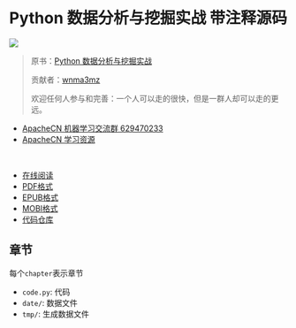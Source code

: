 # Python 数据分析与挖掘实战 带注释源码

![](https://img3.doubanio.com/view/subject/l/public/s28376942.jpg)

> 原书：[Python 数据分析与挖掘实战](https://book.douban.com/subject/26677686/)
> 
> 贡献者：[wnma3mz](https://github.com/wnma3mz)
> 
> 欢迎任何人参与和完善：一个人可以走的很快，但是一群人却可以走的更远。

+   [ApacheCN 机器学习交流群 629470233](http://shang.qq.com/wpa/qunwpa?idkey=30e5f1123a79867570f665aa3a483ca404b1c3f77737bc01ec520ed5f078ddef)
+   [ApacheCN 学习资源](http://www.apachecn.org/)

&zwj;

+ [在线阅读](https://www.gitbook.com/book/wizardforcel/ppdam-code-notes/details)
+ [PDF格式](https://www.gitbook.com/download/pdf/book/wizardforcel/ppdam-code-notes)
+ [EPUB格式](https://www.gitbook.com/download/epub/book/wizardforcel/ppdam-code-notes)
+ [MOBI格式](https://www.gitbook.com/download/mobi/book/wizardforcel/ppdam-code-notes)
+ [代码仓库](https://github.com/apachecn/python_data_analysis_and_mining_action)

## 章节

每个`chapter`表示章节

- `code.py`: 代码
- `date/`: 数据文件
- `tmp/`: 生成数据文件
